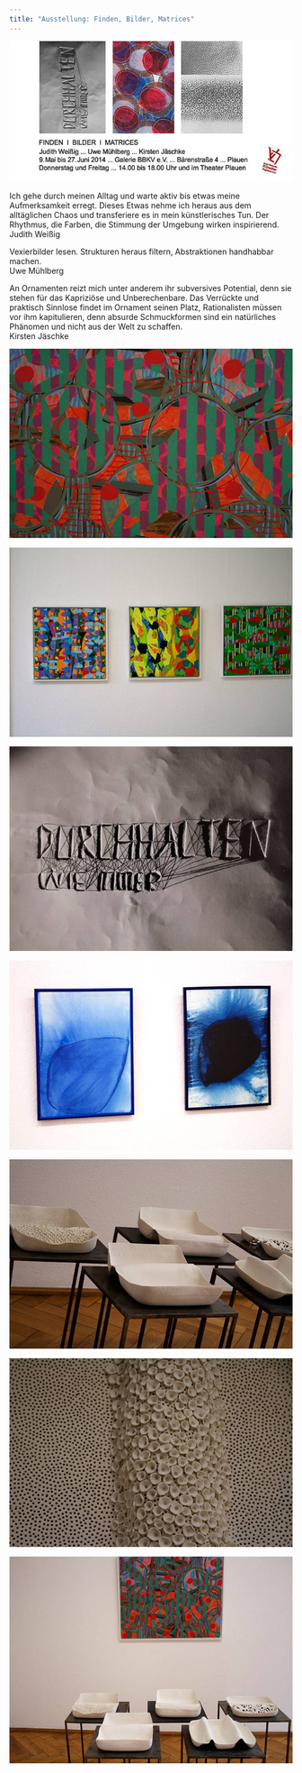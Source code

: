 ```yaml
---
title: "Ausstellung: Finden, Bilder, Matrices"
---
```

![Einladung zur Ausstellungseröffnung – Finden, Bilder, Matrices](/img/finden-bilder-matrices/finden-bilder-matrices-einladung.jpg)

Ich gehe durch meinen Alltag und warte aktiv bis etwas meine Aufmerksamkeit erregt. Dieses Etwas nehme ich heraus aus dem alltäglichen Chaos und transferiere es in mein künstlerisches Tun. Der Rhythmus, die Farben, die Stimmung der Umgebung wirken inspirierend.<br>Judith Weißig

Vexierbilder lesen. Strukturen heraus filtern, Abstraktionen handhabbar machen.<br>Uwe Mühlberg

An Ornamenten reizt mich unter anderem ihr subversives Potential, denn sie stehen für das Kapriziöse und Unberechenbare. Das Verrückte und praktisch Sinnlose findet im Ornament seinen Platz, Rationalisten müssen vor ihm kapitulieren, denn absurde Schmuckformen sind ein natürliches Phänomen und nicht aus der Welt zu schaffen.<br>Kirsten Jäschke

![Ausstellungseröffnung – Finden, Bilder, Matrices 1](/img/finden-bilder-matrices/finden-bilder-matrices-1.jpg)

![Ausstellungseröffnung – Finden, Bilder, Matrices 2](/img/finden-bilder-matrices/finden-bilder-matrices-2.jpg)

![Ausstellungseröffnung – Finden, Bilder, Matrices 3](/img/finden-bilder-matrices/finden-bilder-matrices-3.jpg)

![Ausstellungseröffnung – Finden, Bilder, Matrices 4](/img/finden-bilder-matrices/finden-bilder-matrices-4.jpg)

<!--more-->

![Ausstellungseröffnung – Finden, Bilder, Matrices 5](/img/finden-bilder-matrices/finden-bilder-matrices-5.jpg)

![Ausstellungseröffnung – Finden, Bilder, Matrices 6](/img/finden-bilder-matrices/finden-bilder-matrices-6.jpg)

![Ausstellungseröffnung – Finden, Bilder, Matrices 7](/img/finden-bilder-matrices/finden-bilder-matrices-7.jpg)
